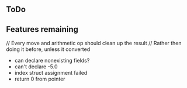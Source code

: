 ## ToDo

## Features remaining

// Every move and arithmetic op should clean up the result
// Rather then doing it before, unless it converted

* can declare nonexisting fields?
* can't declare -5.0
* index struct assignment failed
* return 0 from pointer